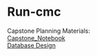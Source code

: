 # Run-cmc
Capstone Planning Materials:
<br>
[Capstone_Notebook](https://github.com/Run-CMC/Run-cmc/files/7635643/Capstone_Notebook.2.pdf)
<br>
[Database Design](https://github.com/Run-CMC/Run-cmc/files/7635681/database.design.-.run-cmc.pdf)
